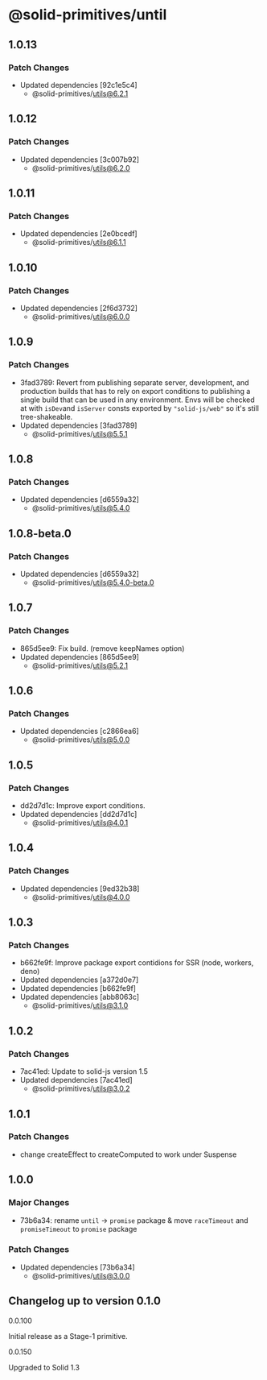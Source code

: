 # @solid-primitives/until

## 1.0.13

### Patch Changes

- Updated dependencies [92c1e5c4]
  - @solid-primitives/utils@6.2.1

## 1.0.12

### Patch Changes

- Updated dependencies [3c007b92]
  - @solid-primitives/utils@6.2.0

## 1.0.11

### Patch Changes

- Updated dependencies [2e0bcedf]
  - @solid-primitives/utils@6.1.1

## 1.0.10

### Patch Changes

- Updated dependencies [2f6d3732]
  - @solid-primitives/utils@6.0.0

## 1.0.9

### Patch Changes

- 3fad3789: Revert from publishing separate server, development, and production builds that has to rely on export conditions
  to publishing a single build that can be used in any environment.
  Envs will be checked at with `isDev`and `isServer` consts exported by `"solid-js/web"` so it's still tree-shakeable.
- Updated dependencies [3fad3789]
  - @solid-primitives/utils@5.5.1

## 1.0.8

### Patch Changes

- Updated dependencies [d6559a32]
  - @solid-primitives/utils@5.4.0

## 1.0.8-beta.0

### Patch Changes

- Updated dependencies [d6559a32]
  - @solid-primitives/utils@5.4.0-beta.0

## 1.0.7

### Patch Changes

- 865d5ee9: Fix build. (remove keepNames option)
- Updated dependencies [865d5ee9]
  - @solid-primitives/utils@5.2.1

## 1.0.6

### Patch Changes

- Updated dependencies [c2866ea6]
  - @solid-primitives/utils@5.0.0

## 1.0.5

### Patch Changes

- dd2d7d1c: Improve export conditions.
- Updated dependencies [dd2d7d1c]
  - @solid-primitives/utils@4.0.1

## 1.0.4

### Patch Changes

- Updated dependencies [9ed32b38]
  - @solid-primitives/utils@4.0.0

## 1.0.3

### Patch Changes

- b662fe9f: Improve package export contidions for SSR (node, workers, deno)
- Updated dependencies [a372d0e7]
- Updated dependencies [b662fe9f]
- Updated dependencies [abb8063c]
  - @solid-primitives/utils@3.1.0

## 1.0.2

### Patch Changes

- 7ac41ed: Update to solid-js version 1.5
- Updated dependencies [7ac41ed]
  - @solid-primitives/utils@3.0.2

## 1.0.1

### Patch Changes

- change createEffect to createComputed to work under Suspense

## 1.0.0

### Major Changes

- 73b6a34: rename `until` -> `promise` package & move `raceTimeout` and `promiseTimeout` to `promise` package

### Patch Changes

- Updated dependencies [73b6a34]
  - @solid-primitives/utils@3.0.0

## Changelog up to version 0.1.0

0.0.100

Initial release as a Stage-1 primitive.

0.0.150

Upgraded to Solid 1.3
